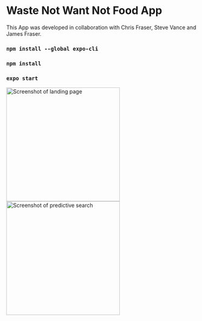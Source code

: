 # Waste Not Want Not Food App

This App was developed in collaboration with Chris Fraser, Steve Vance and James Fraser.

### `npm install --global expo-cli`

### `npm install`

### `expo start`

<img width="300" alt="Screenshot of landing page" src="https://user-images.githubusercontent.com/56137428/117441602-88e48980-af2d-11eb-92fd-a25fc71c777c.png">
<img width="300" alt="Screenshot of predictive search" src="https://user-images.githubusercontent.com/56137428/117441736-c0533600-af2d-11eb-8f06-37a186ada15b.png">


